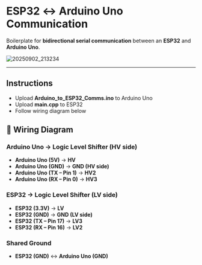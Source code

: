# ESP32 ↔ Arduino Uno Communication

Boilerplate for **bidirectional serial communication** between an **ESP32** and **Arduino Uno**.

![20250902_213234](https://github.com/user-attachments/assets/b1483355-4732-4e1e-ad8f-ba8e79273b01)


---

## Instructions
- Upload **Arduino_to_ESP32_Comms.ino** to Arduino Uno
- Upload **main.cpp** to ESP32
- Follow wiring diagram below

## 🔌 Wiring Diagram

### Arduino Uno → Logic Level Shifter (HV side)
- **Arduino Uno (5V)** → **HV**
- **Arduino Uno (GND)** → **GND (HV side)**
- **Arduino Uno (TX – Pin 1)** → **HV2**
- **Arduino Uno (RX – Pin 0)** → **HV3**

### ESP32 → Logic Level Shifter (LV side)
- **ESP32 (3.3V)** → **LV**
- **ESP32 (GND)** → **GND (LV side)**
- **ESP32 (TX – Pin 17)** → **LV3**
- **ESP32 (RX – Pin 16)** → **LV2**

### Shared Ground
- **ESP32 (GND)** ↔ **Arduino Uno (GND)**
